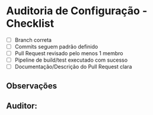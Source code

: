# Auditoria de Configuração - Checklist
- [ ] Branch correta  
- [ ] Commits seguem padrão definido  
- [ ] Pull Request revisado pelo menos 1 membro  
- [ ] Pipeline de build/test executado com sucesso  
- [ ] Documentação/Descrição do Pull Request clara  

## Observações
**Auditor**: <NomeCompleto>
- 
